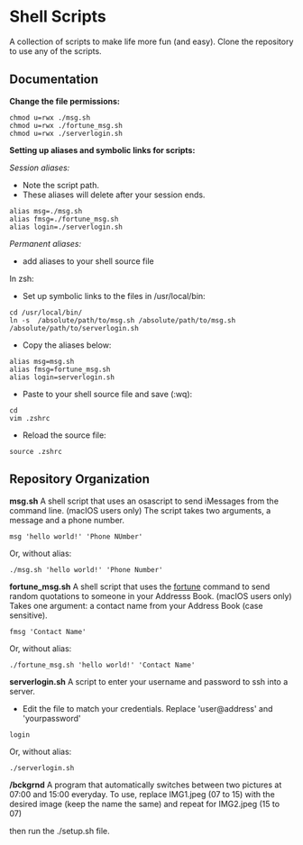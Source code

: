 # Shell Scripts 
A collection of scripts to make life more fun (and easy). Clone the repository to use any of the scripts.

## Documentation
__Change the file permissions:__

```
chmod u=rwx ./msg.sh
chmod u=rwx ./fortune_msg.sh
chmod u=rwx ./serverlogin.sh
```
__Setting up aliases and symbolic links for scripts:__

*Session aliases:*
- Note the script path.
- These aliases will delete after your session ends.

```
alias msg=./msg.sh
alias fmsg=./fortune_msg.sh
alias login=./serverlogin.sh
```

*Permanent aliases:*
- add aliases to your shell source file

In zsh:
- Set up symbolic links to the files in /usr/local/bin:

```
cd /usr/local/bin/
ln -s  /absolute/path/to/msg.sh /absolute/path/to/msg.sh /absolute/path/to/serverlogin.sh
```
- Copy the aliases below:

```
alias msg=msg.sh
alias fmsg=fortune_msg.sh
alias login=serverlogin.sh
```
- Paste to your shell source file and save (:wq):

```
cd
vim .zshrc
```

- Reload the source file:

`source .zshrc`

## Repository Organization
__msg.sh__
A shell script that uses an osascript to send iMessages from the command line. (macIOS users only) 
The script takes two arguments, a message and a phone number.

`msg 'hello world!' 'Phone NUmber'`

Or, without alias:

`./msg.sh 'hello world!' 'Phone Number'`

__fortune_msg.sh__
A shell script that uses the [fortune](https://linux.die.net/man/6/fortune) command to send random quotations to someone in your Addresss Book. (macIOS users only) 
Takes one argument: a contact name from your Address Book (case sensitive).

`fmsg 'Contact Name'`

Or, without alias:

`./fortune_msg.sh 'hello world!' 'Contact Name'`

__serverlogin.sh__
A script to enter your username and password to ssh into a server. 
- Edit the file to match your credentials. Replace 'user@address' and 'yourpassword'

`login`

Or, without alias:

`./serverlogin.sh`

__/bckgrnd__
A program that automatically switches between two pictures at 07:00 and 15:00 everyday. To use, replace IMG1.jpeg (07 to 15) with the desired image (keep the name the same) and repeat for IMG2.jpeg (15 to 07)

then run the ./setup.sh file. 
